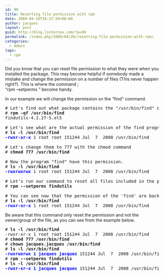 ```yaml
---
id: 99
title: Resetting file permission with rpm
date: 2009-04-26T16:27:59+00:00
author: jacques
layout: post
guid: http://blog.linternux.com/?p=99
permalink: /index.php/2009/04/26/resetting-file-permission-with-rpm/
categories:
  - Admin
tags:
  - rpm
---
```

Did you know that you can reset file permission to what they were when you installed the package. This may become helpful if somebody made a mistake and change the permission on a number of files (This never happen right?). This is where the command ;  
&#8220;rpm &#8211;setperms <package>&#8221; become handy.

In our example we will change the permission on the &#8220;find&#8221; command.

<pre># Let's find out what package contains the "/usr/bin/find" command
# <strong>rpm -qf /usr/bin/find
</strong>findutils-4.2.27-5.el5

# Let's see what are the actual permission of the find program (755).
# <strong>ls -l /usr/bin/find</strong>
<span style="color: #0000ff;"><strong>-rwxr-xr-x</strong></span> 1 root root 151244 Jul  7  2008 /usr/bin/find

# Let's change them to 777 with the chmod command
# <strong>chmod 777 /usr/bin/find</strong>

# Now the program "find" have this permission.
# <strong>ls -l /usr/bin/find</strong>
<span style="color: #0000ff;"><strong>-rwxrwxrwx</strong></span> 1 root root 151244 Jul  7  2008 /usr/bin/find

# Let's run our command to reset all files included in the package "findutils".
# <strong>rpm --setperms findutils</strong>

# You can see now that the permission of the 'find' are back to their initial state.
# <strong>ls -l /usr/bin/find</strong>
<strong><span style="color: #0000ff;">-rwxr-xr-x</span></strong> 1 root root 151244 Jul  7  2008 /usr/bin/find</pre>

Be aware that this command only reset the permission and not the owner/group of the file, as you can see from the example below.

<pre># <strong>ls -l /usr/bin/find</strong>
-rwxr-xr-x 1 root root 151244 Jul  7  2008 /usr/bin/find
# <strong>chmod 777 /usr/bin/find</strong>
# <strong>chown jacques.jacques /usr/bin/find</strong>
# <strong>ls -l /usr/bin/find</strong>
<strong><span style="color: #0000ff;">-rwxrwxrwx 1 jacques jacques </span></strong>151244 Jul  7  2008 /usr/bin/find
# <strong>rpm --setperms findutils</strong>
# <strong>ls -l /usr/bin/find</strong>
<strong><span style="color: #0000ff;">-rwxr-xr-x 1 jacques jacques</span></strong> 151244 Jul  7  2008 /usr/bin/find</pre>